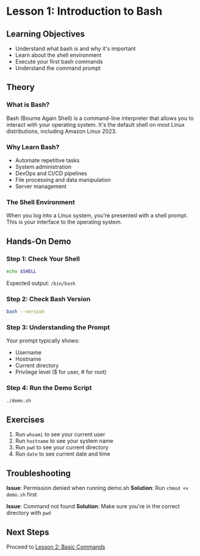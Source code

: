 # Lesson 1: Introduction to Bash

## Learning Objectives
- Understand what bash is and why it's important
- Learn about the shell environment
- Execute your first bash commands
- Understand the command prompt

## Theory

### What is Bash?
Bash (Bourne Again Shell) is a command-line interpreter that allows you to interact with your operating system. It's the default shell on most Linux distributions, including Amazon Linux 2023.

### Why Learn Bash?
- Automate repetitive tasks
- System administration
- DevOps and CI/CD pipelines
- File processing and data manipulation
- Server management

### The Shell Environment
When you log into a Linux system, you're presented with a shell prompt. This is your interface to the operating system.

## Hands-On Demo

### Step 1: Check Your Shell
```bash
echo $SHELL
```
Expected output: `/bin/bash`

### Step 2: Check Bash Version
```bash
bash --version
```

### Step 3: Understanding the Prompt
Your prompt typically shows:
- Username
- Hostname
- Current directory
- Privilege level ($ for user, # for root)

### Step 4: Run the Demo Script
```bash
./demo.sh
```

## Exercises

1. Run `whoami` to see your current user
2. Run `hostname` to see your system name
3. Run `pwd` to see your current directory
4. Run `date` to see current date and time

## Troubleshooting

**Issue**: Permission denied when running demo.sh
**Solution**: Run `chmod +x demo.sh` first

**Issue**: Command not found
**Solution**: Make sure you're in the correct directory with `pwd`

## Next Steps
Proceed to [Lesson 2: Basic Commands](../lesson2-basic-commands/README.md)
